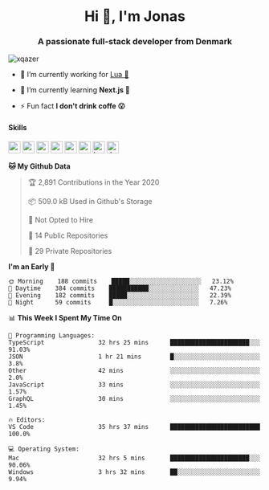 <h1 align="center">Hi 👋, I'm Jonas</h1>
<h3 align="center">A passionate full-stack developer from Denmark</h3>

<p align="left"> <img src="https://komarev.com/ghpvc/?username=xqazer" alt="xqazer" /> </p>

- 🔭 I’m currently working for [Lua 🥰](https://lua.work) 

- 🌱 I’m currently learning **Next.js 🤯**

<!--- - 👨‍💻 All of my projects are available at [xqazer.github.io](xqazer.github.io) -->

- ⚡ Fun fact **I don't drink coffe 😮**

<h4>Skills</h4>
<p align="left">
  <img src="https://devicons.github.io/devicon/devicon.git/icons/react/react-original-wordmark.svg" alt="react" width="24" height="24"/>
  <img src="https://cdn.worldvectorlogo.com/logos/nextjs-3.svg" alt="nextjs" width="24" height="24"/>
  <img src="https://devicons.github.io/devicon/devicon.git/icons/typescript/typescript-original.svg" alt="typescript" width="24" height="24"/>
  <img src="https://devicons.github.io/devicon/devicon.git/icons/nodejs/nodejs-original-wordmark.svg" alt="nodejs" width="24" height="24"/>
  <img src="https://devicons.github.io/devicon/devicon.git/icons/postgresql/postgresql-original-wordmark.svg" alt="postgresql" width="24" height="24"/>
  <img src="https://www.vectorlogo.zone/logos/google_cloud/google_cloud-icon.svg" alt="gcp" width="24" height="24"/>
  <img src="https://www.vectorlogo.zone/logos/kubernetes/kubernetes-icon.svg" alt="kubernetes" width="24" height="24"/>
  <img src="https://devicons.github.io/devicon/devicon.git/icons/dot-net/dot-net-original-wordmark.svg" alt="dotnet" width="24" height="24"/>
</p>

<!--START_SECTION:waka-->
**🐱 My Github Data** 

> 🏆 2,891 Contributions in the Year 2020
 > 
> 📦 509.0 kB Used in Github's Storage 
 > 
> 🚫 Not Opted to Hire
 > 
> 📜 14 Public Repositories 
 > 
> 🔑 29 Private Repositories  

**I'm an Early 🐤** 

```text
🌞 Morning    188 commits    █████░░░░░░░░░░░░░░░░░░░░   23.12% 
🌆 Daytime    384 commits    ███████████░░░░░░░░░░░░░░   47.23% 
🌃 Evening    182 commits    █████░░░░░░░░░░░░░░░░░░░░   22.39% 
🌙 Night      59 commits     █░░░░░░░░░░░░░░░░░░░░░░░░   7.26%

```


📊 **This Week I Spent My Time On** 

```text
💬 Programming Languages: 
TypeScript               32 hrs 25 mins      ██████████████████████░░░   91.03% 
JSON                     1 hr 21 mins        █░░░░░░░░░░░░░░░░░░░░░░░░   3.8% 
Other                    42 mins             ░░░░░░░░░░░░░░░░░░░░░░░░░   2.0% 
JavaScript               33 mins             ░░░░░░░░░░░░░░░░░░░░░░░░░   1.57% 
GraphQL                  30 mins             ░░░░░░░░░░░░░░░░░░░░░░░░░   1.45%

🔥 Editors: 
VS Code                  35 hrs 37 mins      █████████████████████████   100.0%

💻 Operating System: 
Mac                      32 hrs 5 mins       ██████████████████████░░░   90.06% 
Windows                  3 hrs 32 mins       ██░░░░░░░░░░░░░░░░░░░░░░░   9.94%

```


<!--END_SECTION:waka-->

